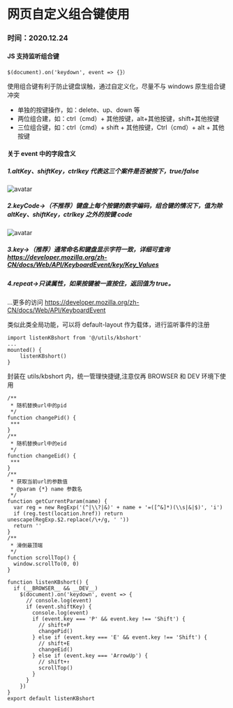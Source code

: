 # 网页自定义组合键使用

### 时间：**2020.12.24**

#### JS 支持监听组合键

```
$(document).on('keydown', event => {}）
```

使用组合键有利于防止键盘误触，通过自定义化，尽量不与 windows 原生组合键冲突

- 单独的按键操作，如：delete、up、down 等
- 两位组合建，如：ctrl（cmd）+ 其他按键，alt+其他按键，shift+其他按键
- 三位组合键，如：ctrl（cmd）+ shift + 其他按键，Ctrl（cmd）+ alt + 其他按键

#### 关于 event 中的字段含义

##### 1.altKey、shiftKey，ctrlkey 代表这三个案件是否被按下，true/false

![avatar](http://112.124.56.144/assets/techs-images/image2020-12-4_16-12-18.png)

##### 2.keyCode->（不推荐）键盘上每个按键的数字编码，组合键的情况下，值为除 altKey、shiftKey，ctrlkey 之外的按键 code

![avatar](http://112.124.56.144/assets/techs-images/image2020-12-4_16-17-18.png)

##### 3.key->（推荐）通常命名和键盘显示字符一致，详细可查询 https://developer.mozilla.org/zh-CN/docs/Web/API/KeyboardEvent/key/Key_Values

##### 4.repeat->只读属性，如果按键被一直按住，返回值为 true。

...更多的访问 https://developer.mozilla.org/zh-CN/docs/Web/API/KeyboardEvent

类似此类全局功能，可以将 default-layout 作为载体，进行监听事件的注册

```
import listenKBshort from '@/utils/kbshort'
...
mounted() {
    listenKBshort()
}
```

封装在 utils/kbshort 内，统一管理快捷键,注意仅再 BROWSER 和 DEV 环境下使用

```
/**
 * 随机替换url中的pid
 */
function changePid() {
 ***
}
/**
 * 随机替换url中的eid
 */
function changeEid() {
 ***
}
/**
 * 获取当前url的参数值
 * @param {*} name 参数名
 */
function getCurrentParam(name) {
  var reg = new RegExp('(^|\\?|&)' + name + '=([^&]*)(\\s|&|$)', 'i')
  if (reg.test(location.href)) return unescape(RegExp.$2.replace(/\+/g, ' '))
  return ''
}
/**
 * 滑倒最顶端
 */
function scrollTop() {
  window.scrollTo(0, 0)
}

function listenKBshort() {
  if (__BROWSER__ && __DEV__)
    $(document).on('keydown', event => {
      // console.log(event)
      if (event.shiftKey) {
        console.log(event)
        if (event.key === 'P' && event.key !== 'Shift') {
          // shift+P
          changePid()
        } else if (event.key === 'E' && event.key !== 'Shift') {
          // shift+E
          changeEid()
        } else if (event.key === 'ArrowUp') {
          // shift+↑
          scrollTop()
        }
      }
    })
}
export default listenKBshort
```
